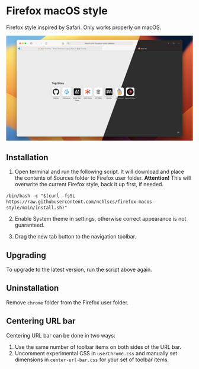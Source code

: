# Firefox macOS style

Firefox style inspired by Safari. Only works properly on macOS.

![Preview](https://raw.githubusercontent.com/nchlscs/firefox-macos-style/main/Preview.jpg)

## Installation

1. Open terminal and run the following script. It will download and place the contents of Sources folder to Firefox user folder. **Attention!** This will overwrite the current Firefox style, back it up first, if needed.

```
/bin/bash -c "$(curl -fsSL https://raw.githubusercontent.com/nchlscs/firefox-macos-style/main/install.sh)"
```

2. Enable System theme in settings, otherwise correct appearance is not guaranteed.

3. Drag the new tab button to the navigation toolbar.

## Upgrading

To upgrade to the latest version, run the script above again.

## Uninstallation

Remove `chrome` folder from the Firefox user folder.

## Centering URL bar

Centering URL bar can be done in two ways:

1. Use the same number of toolbar items on both sides of the URL bar.
1. Uncomment experimental CSS in `userChrome.css` and manually set dimensions in `center-url-bar.css` for your set of toolbar items.
